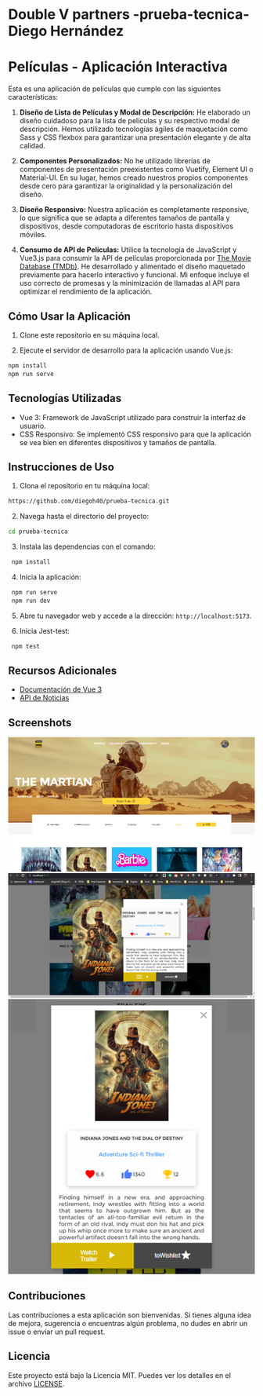 # Double V partners -prueba-tecnica-Diego Hernández
# Películas - Aplicación Interactiva

Esta es una aplicación de películas que cumple con las siguientes características:

1. **Diseño de Lista de Películas y Modal de Descripción:** He elaborado un diseño cuidadoso para la lista de películas y su respectivo modal de descripción. Hemos utilizado tecnologías ágiles de maquetación como Sass y CSS flexbox para garantizar una presentación elegante y de alta calidad.

2. **Componentes Personalizados:** No he utilizado librerías de componentes de presentación preexistentes como Vuetify, Element UI o Material-UI. En su lugar, hemos creado nuestros propios componentes desde cero para garantizar la originalidad y la personalización del diseño.

3. **Diseño Responsivo:** Nuestra aplicación es completamente responsive, lo que significa que se adapta a diferentes tamaños de pantalla y dispositivos, desde computadoras de escritorio hasta dispositivos móviles.

4. **Consumo de API de Películas:** Utilice la tecnología de JavaScript y Vue3.js para consumir la API de películas proporcionada por [The Movie Database (TMDb)](https://www.themoviedb.org/documentation/api). He desarrollado y alimentado el diseño maquetado previamente para hacerlo interactivo y funcional. Mi enfoque incluye el uso correcto de promesas y la minimización de llamadas al API para optimizar el rendimiento de la aplicación.

## Cómo Usar la Aplicación

1. Clone este repositorio en su máquina local.

2. Ejecute el servidor de desarrollo para la aplicación usando Vue.js:

```bash
npm install
npm run serve
```

## Tecnologías Utilizadas

- Vue 3: Framework de JavaScript utilizado para construir la interfaz de usuario.
- CSS Responsivo: Se implementó CSS responsivo para que la aplicación se vea bien en diferentes dispositivos y tamaños de pantalla.

## Instrucciones de Uso

1. Clona el repositorio en tu máquina local:
```sh
https://github.com/diegoh40/prueba-tecnica.git
```
2. Navega hasta el directorio del proyecto:
```sh
cd prueba-tecnica
```
3. Instala las dependencias con el comando:
```sh
 npm install
```
4. Inicia la aplicación:
```sh
 npm run serve
 npm run dev
```
5. Abre tu navegador web y accede a la dirección: `http://localhost:5173`.

6. Inicia Jest-test:

```sh
 npm test
```

## Recursos Adicionales

- [Documentación de Vue 3](https://v3.vuejs.org/)
- [API de Noticias](https://newsapi.org/)

## Screenshots

<img src="/src/assets/page1.png" alt="Desk" width="600">
<img src="/src/assets/page2.png" alt="modal" width="600">
<img src="/src/assets/pageMobil.png" alt="Mobil" width="600">


## Contribuciones

Las contribuciones a esta aplicación son bienvenidas. Si tienes alguna idea de mejora, sugerencia o encuentras algún problema, no dudes en abrir un issue o enviar un pull request.

## Licencia

Este proyecto está bajo la Licencia MIT. Puedes ver los detalles en el archivo [LICENSE](./LICENSE).

